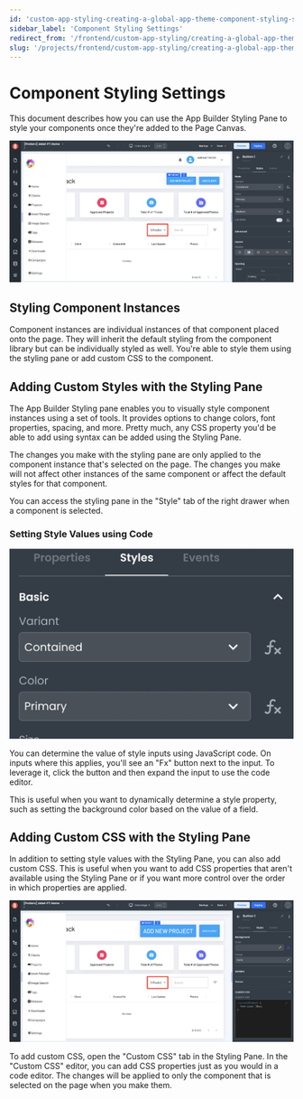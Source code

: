 ```yaml
---
id: 'custom-app-styling-creating-a-global-app-theme-component-styling-settings'
sidebar_label: 'Component Styling Settings'
redirect_from: '/frontend/custom-app-styling/creating-a-global-app-theme/component-styling-settings'
slug: '/projects/frontend/custom-app-styling/creating-a-global-app-theme/component-styling-settings'
---
```


# Component Styling Settings

This document describes how you can use the App Builder Styling Pane to style your components once they're added to the Page Canvas.

![Component Styling](./_images/ab-custom-styles-styling-components-1.png)

## Styling Component Instances

Component instances are individual instances of that component placed onto the page. They will inherit the default styling from the component library but can be individually styled as well. You're able to style them using the styling pane or add custom CSS to the component.

## Adding Custom Styles with the Styling Pane

The App Builder Styling pane enables you to visually style component instances using a set of tools. It provides options to change colors, font properties, spacing, and more. Pretty much, any CSS property you'd be able to add using syntax can be added using the Styling Pane.

The changes you make with the styling pane are only applied to the component instance that's selected on the page. The changes you make will not affect other instances of the same component or affect the default styles for that component.

You can access the styling pane in the "Style" tab of the right drawer when a component is selected.

### Setting Style Values using Code

![Component Styling with Code](./_images/ab-custom-styles-styling-components-2.png)

You can determine the value of style inputs using JavaScript code. On inputs where this applies, you'll see an "Fx" button next to the input. To leverage it, click the button and then expand the input to use the code editor.

This is useful when you want to dynamically determine a style property, such as setting the background color based on the value of a field.

## Adding Custom CSS with the Styling Pane

In addition to setting style values with the Styling Pane, you can also add custom CSS. This is useful when you want to add CSS properties that aren't available using the Styling Pane or if you want more control over the order in which properties are applied.

![Component Styling with CSS](./_images/ab-custom-styles-styling-components-3.png)

To add custom CSS, open the "Custom CSS" tab in the Styling Pane. In the "Custom CSS" editor, you can add CSS properties just as you would in a code editor. The changes will be applied to only the component that is selected on the page when you make them.
